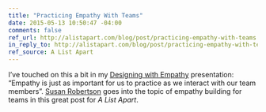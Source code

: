 ```yaml
---
title: "Practicing Empathy With Teams"
date: 2015-05-13 10:50:47 -04:00
comments: false
ref_url: http://alistapart.com/blog/post/practicing-empathy-with-teams
in_reply_to: http://alistapart.com/blog/post/practicing-empathy-with-teams
ref_source: A List Apart
---
```


I’ve touched on this a bit in my [Designing with Empathy](http://www.slideshare.net/AaronGustafson/designing-with-empathy-reasons-to-be-creative-2013) presentation: “Empathy is just as important for us to practice as we interact with our team members”. [Susan Robertson](https://twitter.com/susanjrobertson) goes into the topic of empathy building for teams in this great post for <cite>A List Apart</cite>.